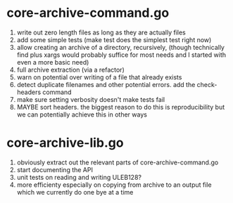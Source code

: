 # core-archive-command.go

1. write out zero length files as long as they are actually files
2. add some simple tests (make test does the simplest test right now)
3. allow creating an archive of a directory, recursively, (though
   technically find plus xargs would probably suffice for most needs
   and I started with even a more basic need)
4. full archive extraction (via a refactor)
5. warn on potential over writing of a file that already exists
6. detect duplicate filenames and other potential errors. add the
   check-headers command
7. make sure setting verbosity doesn't make tests fail
8. MAYBE sort headers. the biggest reason to do this is
   reproducibility but we can potentially achieve this in other ways

# core-archive-lib.go

1. obviously extract out the relevant parts of core-archive-command.go
2. start documenting the API
3. unit tests on reading and writing ULEB128?
4. more efficienty especially on copying from archive to an output
   file which we currently do one bye at a time
